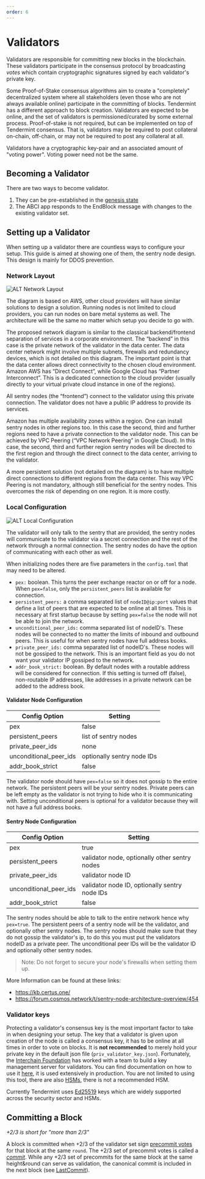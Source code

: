 ```yaml
---
order: 6
---
```


# Validators

Validators are responsible for committing new blocks in the blockchain.
These validators participate in the consensus protocol by broadcasting
_votes_ which contain cryptographic signatures signed by each
validator's private key.

Some Proof-of-Stake consensus algorithms aim to create a "completely"
decentralized system where all stakeholders (even those who are not
always available online) participate in the committing of blocks.
Tendermint has a different approach to block creation. Validators are
expected to be online, and the set of validators is permissioned/curated
by some external process. Proof-of-stake is not required, but can be
implemented on top of Tendermint consensus. That is, validators may be
required to post collateral on-chain, off-chain, or may not be required
to post any collateral at all.

Validators have a cryptographic key-pair and an associated amount of
"voting power". Voting power need not be the same.

## Becoming a Validator

There are two ways to become validator.

1. They can be pre-established in the [genesis state](./using-tendermint.md#genesis)
2. The ABCI app responds to the EndBlock message with changes to the
   existing validator set.

## Setting up a Validator

When setting up a validator there are countless ways to configure your setup. This guide is aimed at showing one of them, the sentry node design. This design is mainly for DDOS prevention.

### Network Layout

![ALT Network Layout](./sentry_layout.png)

The diagram is based on AWS, other cloud providers will have similar solutions to design a solution. Running nodes is not limited to cloud providers, you can run nodes on bare metal systems as well. The architecture will be the same no matter which setup you decide to go with.

The proposed network diagram is similar to the classical backend/frontend separation of services in a corporate environment. The “backend” in this case is the private network of the validator in the data center. The data center network might involve multiple subnets, firewalls and redundancy devices, which is not detailed on this diagram. The important point is that the data center allows direct connectivity to the chosen cloud environment. Amazon AWS has “Direct Connect”, while Google Cloud has “Partner Interconnect”. This is a dedicated connection to the cloud provider (usually directly to your virtual private cloud instance in one of the regions).

All sentry nodes (the “frontend”) connect to the validator using this private connection. The validator does not have a public IP address to provide its services.

Amazon has multiple availability zones within a region. One can install sentry nodes in other regions too. In this case the second, third and further regions need to have a private connection to the validator node. This can be achieved by VPC Peering (“VPC Network Peering” in Google Cloud). In this case, the second, third and further region sentry nodes will be directed to the first region and through the direct connect to the data center, arriving to the validator.

A more persistent solution (not detailed on the diagram) is to have multiple direct connections to different regions from the data center. This way VPC Peering is not mandatory, although still beneficial for the sentry nodes. This overcomes the risk of depending on one region. It is more costly.

### Local Configuration

![ALT Local Configuration](./local_config.png)

The validator will only talk to the sentry that are provided, the sentry nodes will communicate to the validator via a secret connection and the rest of the network through a normal connection. The sentry nodes do have the option of communicating with each other as well.

When initializing nodes there are five parameters in the `config.toml` that may need to be altered.

- `pex:` boolean. This turns the peer exchange reactor on or off for a node. When `pex=false`, only the `persistent_peers` list is available for connection.
- `persistent_peers:` a comma separated list of `nodeID@ip:port` values that define a list of peers that are expected to be online at all times. This is necessary at first startup because by setting `pex=false` the node will not be able to join the network.
- `unconditional_peer_ids:` comma separated list of nodeID's. These nodes will be connected to no matter the limits of inbound and outbound peers. This is useful for when sentry nodes have full address books.
- `private_peer_ids:` comma separated list of nodeID's. These nodes will not be gossiped to the network. This is an important field as you do not want your validator IP gossiped to the network.
- `addr_book_strict:` boolean. By default nodes with a routable address will be considered for connection. If this setting is turned off (false), non-routable IP addresses, like addresses in a private network can be added to the address book.

#### Validator Node Configuration

| Config Option          | Setting                    |
| ---------------------- | -------------------------- |
| pex                    | false                      |
| persistent_peers       | list of sentry nodes       |
| private_peer_ids       | none                       |
| unconditional_peer_ids | optionally sentry node IDs |
| addr_book_strict       | false                      |

The validator node should have `pex=false` so it does not gossip to the entire network. The persistent peers will be your sentry nodes. Private peers can be left empty as the validator is not trying to hide who it is communicating with. Setting unconditional peers is optional for a validator because they will not have a full address books.

#### Sentry Node Configuration

| Config Option          | Setting                                       |
| ---------------------- | --------------------------------------------- |
| pex                    | true                                          |
| persistent_peers       | validator node, optionally other sentry nodes |
| private_peer_ids       | validator node ID                             |
| unconditional_peer_ids | validator node ID, optionally sentry node IDs |
| addr_book_strict       | false                                         |

The sentry nodes should be able to talk to the entire network hence why `pex=true`. The persistent peers of a sentry node will be the validator, and optionally other sentry nodes. The sentry nodes should make sure that they do not gossip the validator's ip, to do this you must put the validators nodeID as a private peer. The unconditional peer IDs will be the validator ID and optionally other sentry nodes.

> Note: Do not forget to secure your node's firewalls when setting them up.

More Information can be found at these links:

- https://kb.certus.one/
- https://forum.cosmos.network/t/sentry-node-architecture-overview/454

### Validator keys

Protecting a validator's consensus key is the most important factor to take in when designing your setup. The key that a validator is given upon creation of the node is called a consensus key, it has to be online at all times in order to vote on blocks. It is **not recommended** to merely hold your private key in the default json file (`priv_validator_key.json`). Fortunately, the [Interchain Foundation](https://interchain.io/) has worked with a team to build a key management server for validators. You can find documentation on how to use it [here](https://github.com/iqlusioninc/tmkms), it is used extensively in production. You are not limited to using this tool, there are also [HSMs](https://safenet.gemalto.com/data-encryption/hardware-security-modules-hsms/), there is not a recommended HSM.

Currently Tendermint uses [Ed25519](https://ed25519.cr.yp.to/) keys which are widely supported across the security sector and HSMs.

## Committing a Block

_+2/3 is short for "more than 2/3"_

A block is committed when +2/3 of the validator set sign [precommit
votes](https://github.com/tendermint/spec/blob/953523c3cb99fdb8c8f7a2d21e3a99094279e9de/spec/blockchain/blockchain.md#vote) for that block at the same `round`.
The +2/3 set of precommit votes is called a
[_commit_](https://github.com/tendermint/spec/blob/953523c3cb99fdb8c8f7a2d21e3a99094279e9de/spec/blockchain/blockchain.md#commit). While any +2/3 set of
precommits for the same block at the same height&round can serve as
validation, the canonical commit is included in the next block (see
[LastCommit](https://github.com/tendermint/spec/blob/953523c3cb99fdb8c8f7a2d21e3a99094279e9de/spec/blockchain/blockchain.md#lastcommit)).
